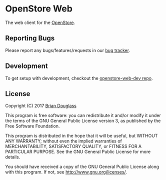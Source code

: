 # OpenStore Web

The web client for the [OpenStore](https://open-store.io/).

## Reporting Bugs

Please report any bugs/features/requests in our [bug tracker](https://github.com/UbuntuOpenStore/openstore-meta/issues).

## Development

To get setup with development, checkout the
[openstore-web-dev repo](https://github.com/UbuntuOpenStore/openstore-web-dev).

## License

Copyright (C) 2017 [Brian Douglass](http://bhdouglass.com/)

This program is free software: you can redistribute it and/or modify it under the terms of the GNU General Public License version 3, as published
by the Free Software Foundation.

This program is distributed in the hope that it will be useful, but WITHOUT ANY WARRANTY; without even the implied warranties of MERCHANTABILITY, SATISFACTORY QUALITY, or FITNESS FOR A PARTICULAR PURPOSE.  See the GNU General Public License for more details.

You should have received a copy of the GNU General Public License along with this program.  If not, see <http://www.gnu.org/licenses/>.
